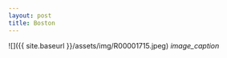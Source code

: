 ```yaml
---
layout: post
title: Boston
---
```


![]({{ site.baseurl }}/assets/img/R00001715.jpeg)
*image_caption*